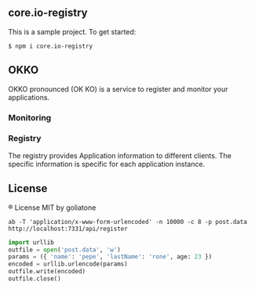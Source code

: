 ## core.io-registry

This is a sample project. To get started:
```
$ npm i core.io-registry
```

## OKKO 

OKKO pronounced (OK KO) is a service to register and monitor your applications. 

### Monitoring

### Registry

The registry provides Application information to different clients. The specific information is specific for each application instance. 



## License
® License MIT by goliatone


```
ab -T 'application/x-www-form-urlencoded' -n 10000 -c 8 -p post.data http://localhost:7331/api/register
```

```python
import urllib
outfile = open('post.data', 'w')
params = ({ 'name': 'pepe', 'lastName': 'rone', age: 23 })
encoded = urllib.urlencode(params)
outfile.write(encoded)
outfile.close()
```


<!-- 
svelte UI elements:
https://github.com/scottbedard/svelte-heatmap
https://github.com/jikkai/svelte-flat
https://github.com/gCombinator/svelte-flat-ui
https://github.com/m59peacemaker/svelte-modal
https://github.com/saibotsivad/svelte-progress-bar
-->

<!-- 
https://sensuapp.org/
https://www.icinga.com/
https://alternativeto.net/tag/uptime-monitoring/

https://fonts.google.com/selection?category=Sans+Serif&selection.family=Audiowide|Bungee|Days+One|Exo|Fascinate+Inline|Monoton|Orbitron|Plaster|Russo+One

testing store:
https://glebbahmutov.com/blog/testing-svelte-store/
-->